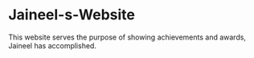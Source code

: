 # Jaineel-s-Website
This website serves the purpose of showing achievements and awards, Jaineel has accomplished. 
